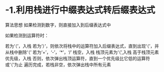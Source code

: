 # -1.利用栈进行中缀表达式转后缀表达式
算法思想
如果检测到数字，则直接加入到后缀表达式中

如果检测到运算符时：

若为‘（’，入栈
若为‘）’，则依次将栈中的运算符加入后缀表达式，直到出现‘（’，并从栈中删除‘（’
若为‘+’，‘-’，‘*’，‘/’
栈空，入栈
栈顶元素为‘（’,入栈
高于栈顶元素优先级，入栈
否则，依次弹出栈顶运算符，直到一个优先级比它低的运算符或‘（’为止
遍历完成，若栈非空，依次弹出栈中所有元素
